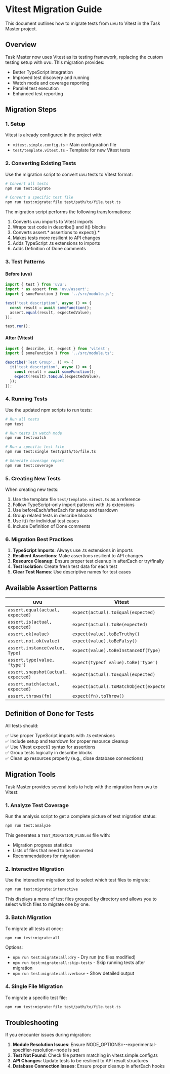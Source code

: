 # Vitest Migration Guide

This document outlines how to migrate tests from uvu to Vitest in the Task Master project.

## Overview

Task Master now uses Vitest as its testing framework, replacing the custom testing setup with uvu. This migration provides:

- Better TypeScript integration
- Improved test discovery and running
- Watch mode and coverage reporting
- Parallel test execution
- Enhanced test reporting

## Migration Steps

### 1. Setup

Vitest is already configured in the project with:

- `vitest.simple.config.ts` - Main configuration file
- `test/template.vitest.ts` - Template for new Vitest tests

### 2. Converting Existing Tests

Use the migration script to convert uvu tests to Vitest format:

```bash
# Convert all tests
npm run test:migrate

# Convert a specific test file
npm run test:migrate:file test/path/to/file.test.ts
```

The migration script performs the following transformations:

1. Converts uvu imports to Vitest imports
2. Wraps test code in describe() and it() blocks
3. Converts assert.* assertions to expect().*
4. Makes tests more resilient to API changes
5. Adds TypeScript .ts extensions to imports
6. Adds Definition of Done comments

### 3. Test Patterns

#### Before (uvu)

```typescript
import { test } from 'uvu';
import * as assert from 'uvu/assert';
import { someFunction } from '../src/module.js';

test('test description', async () => {
  const result = await someFunction();
  assert.equal(result, expectedValue);
});

test.run();
```

#### After (Vitest)

```typescript
import { describe, it, expect } from 'vitest';
import { someFunction } from '../src/module.ts';

describe('Test Group', () => {
  it('test description', async () => {
    const result = await someFunction();
    expect(result).toEqual(expectedValue);
  });
});
```

### 4. Running Tests

Use the updated npm scripts to run tests:

```bash
# Run all tests
npm test

# Run tests in watch mode
npm run test:watch

# Run a specific test file
npm run test:single test/path/to/file.ts

# Generate coverage report
npm run test:coverage
```

### 5. Creating New Tests

When creating new tests:

1. Use the template file `test/template.vitest.ts` as a reference
2. Follow TypeScript-only import patterns with .ts extensions
3. Use beforeEach/afterEach for setup and teardown
4. Group related tests in describe blocks
5. Use it() for individual test cases
6. Include Definition of Done comments

### 6. Migration Best Practices

1. **TypeScript Imports**: Always use .ts extensions in imports
2. **Resilient Assertions**: Make assertions resilient to API changes
3. **Resource Cleanup**: Ensure proper test cleanup in afterEach or try/finally
4. **Test Isolation**: Create fresh test data for each test
5. **Clear Test Names**: Use descriptive names for test cases

## Available Assertion Patterns

| uvu | Vitest |
|-----|--------|
| `assert.equal(actual, expected)` | `expect(actual).toEqual(expected)` |
| `assert.is(actual, expected)` | `expect(actual).toBe(expected)` |
| `assert.ok(value)` | `expect(value).toBeTruthy()` |
| `assert.not.ok(value)` | `expect(value).toBeFalsy()` |
| `assert.instance(value, Type)` | `expect(value).toBeInstanceOf(Type)` |
| `assert.type(value, 'type')` | `expect(typeof value).toBe('type')` |
| `assert.snapshot(actual, expected)` | `expect(actual).toEqual(expected)` |
| `assert.match(actual, expected)` | `expect(actual).toMatchObject(expected)` |
| `assert.throws(fn)` | `expect(fn).toThrow()` |

## Definition of Done for Tests

All tests should:

✅ Use proper TypeScript imports with .ts extensions  
✅ Include setup and teardown for proper resource cleanup  
✅ Use Vitest expect() syntax for assertions  
✅ Group tests logically in describe blocks  
✅ Clean up resources properly (e.g., close database connections)  

## Migration Tools

Task Master provides several tools to help with the migration from uvu to Vitest:

### 1. Analyze Test Coverage

Run the analysis script to get a complete picture of test migration status:

```bash
npm run test:analyze
```

This generates a `TEST_MIGRATION_PLAN.md` file with:
- Migration progress statistics
- Lists of files that need to be converted
- Recommendations for migration

### 2. Interactive Migration

Use the interactive migration tool to select which test files to migrate:

```bash
npm run test:migrate:interactive
```

This displays a menu of test files grouped by directory and allows you to select which files to migrate one by one.

### 3. Batch Migration

To migrate all tests at once:

```bash
npm run test:migrate:all
```

Options:
- `npm run test:migrate:all:dry` - Dry run (no files modified)
- `npm run test:migrate:all:skip-tests` - Skip running tests after migration
- `npm run test:migrate:all:verbose` - Show detailed output

### 4. Single File Migration

To migrate a specific test file:

```bash
npm run test:migrate:file test/path/to/file.test.ts
```

## Troubleshooting

If you encounter issues during migration:

1. **Module Resolution Issues**: Ensure NODE_OPTIONS=--experimental-specifier-resolution=node is set
2. **Test Not Found**: Check file pattern matching in vitest.simple.config.ts
3. **API Changes**: Update tests to be resilient to API result structures
4. **Database Connection Issues**: Ensure proper cleanup in afterEach hooks